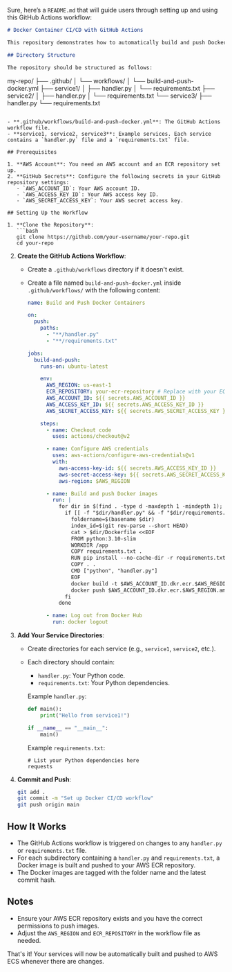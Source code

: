 Sure, here’s a `README.md` that will guide users through setting up and using this GitHub Actions workflow:

```markdown
# Docker Container CI/CD with GitHub Actions

This repository demonstrates how to automatically build and push Docker containers to AWS ECS for each subdirectory in the repository using GitHub Actions.

## Directory Structure

The repository should be structured as follows:
```

my-repo/
├── .github/
│ └── workflows/
│ └── build-and-push-docker.yml
├── service1/
│ ├── handler.py
│ └── requirements.txt
├── service2/
│ ├── handler.py
│ └── requirements.txt
└── service3/
├── handler.py
└── requirements.txt

````

- **.github/workflows/build-and-push-docker.yml**: The GitHub Actions workflow file.
- **service1, service2, service3**: Example services. Each service contains a `handler.py` file and a `requirements.txt` file.

## Prerequisites

1. **AWS Account**: You need an AWS account and an ECR repository set up.
2. **GitHub Secrets**: Configure the following secrets in your GitHub repository settings:
   - `AWS_ACCOUNT_ID`: Your AWS account ID.
   - `AWS_ACCESS_KEY_ID`: Your AWS access key ID.
   - `AWS_SECRET_ACCESS_KEY`: Your AWS secret access key.

## Setting Up the Workflow

1. **Clone the Repository**:
   ```bash
   git clone https://github.com/your-username/your-repo.git
   cd your-repo
````

2. **Create the GitHub Actions Workflow**:

   - Create a `.github/workflows` directory if it doesn't exist.
   - Create a file named `build-and-push-docker.yml` inside `.github/workflows/` with the following content:

     ```yaml
     name: Build and Push Docker Containers

     on:
       push:
         paths:
           - "**/handler.py"
           - "**/requirements.txt"

     jobs:
       build-and-push:
         runs-on: ubuntu-latest

         env:
           AWS_REGION: us-east-1
           ECR_REPOSITORY: your-ecr-repository # Replace with your ECR repository
           AWS_ACCOUNT_ID: ${{ secrets.AWS_ACCOUNT_ID }}
           AWS_ACCESS_KEY_ID: ${{ secrets.AWS_ACCESS_KEY_ID }}
           AWS_SECRET_ACCESS_KEY: ${{ secrets.AWS_SECRET_ACCESS_KEY }}

         steps:
           - name: Checkout code
             uses: actions/checkout@v2

           - name: Configure AWS credentials
             uses: aws-actions/configure-aws-credentials@v1
             with:
               aws-access-key-id: ${{ secrets.AWS_ACCESS_KEY_ID }}
               aws-secret-access-key: ${{ secrets.AWS_SECRET_ACCESS_KEY }}
               aws-region: $AWS_REGION

           - name: Build and push Docker images
             run: |
               for dir in $(find . -type d -maxdepth 1 -mindepth 1); do
                 if [[ -f "$dir/handler.py" && -f "$dir/requirements.txt" ]]; then
                   foldername=$(basename $dir)
                   index_id=$(git rev-parse --short HEAD)
                   cat > $dir/Dockerfile <<EOF
                   FROM python:3.10-slim
                   WORKDIR /app
                   COPY requirements.txt .
                   RUN pip install --no-cache-dir -r requirements.txt
                   COPY . .
                   CMD ["python", "handler.py"]
                   EOF
                   docker build -t $AWS_ACCOUNT_ID.dkr.ecr.$AWS_REGION.amazonaws.com/$ECR_REPOSITORY:$foldername-$index_id:latest $dir
                   docker push $AWS_ACCOUNT_ID.dkr.ecr.$AWS_REGION.amazonaws.com/$ECR_REPOSITORY:$foldername-$index_id:latest
                 fi
               done

           - name: Log out from Docker Hub
             run: docker logout
     ```

3. **Add Your Service Directories**:

   - Create directories for each service (e.g., `service1`, `service2`, etc.).
   - Each directory should contain:

     - `handler.py`: Your Python code.
     - `requirements.txt`: Your Python dependencies.

     Example `handler.py`:

     ```python
     def main():
         print("Hello from service1!")

     if __name__ == "__main__":
         main()
     ```

     Example `requirements.txt`:

     ```
     # List your Python dependencies here
     requests
     ```

4. **Commit and Push**:
   ```bash
   git add .
   git commit -m "Set up Docker CI/CD workflow"
   git push origin main
   ```

## How It Works

- The GitHub Actions workflow is triggered on changes to any `handler.py` or `requirements.txt` file.
- For each subdirectory containing a `handler.py` and `requirements.txt`, a Docker image is built and pushed to your AWS ECR repository.
- The Docker images are tagged with the folder name and the latest commit hash.

## Notes

- Ensure your AWS ECR repository exists and you have the correct permissions to push images.
- Adjust the `AWS_REGION` and `ECR_REPOSITORY` in the workflow file as needed.

That's it! Your services will now be automatically built and pushed to AWS ECS whenever there are changes.
